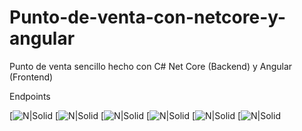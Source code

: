 # Punto-de-venta-con-netcore-y-angular
Punto de venta sencillo hecho con C# Net Core (Backend) y Angular (Frontend)

Endpoints 

[![N|Solid](https://i.ibb.co/J207g1t/Cliente.png)
[![N|Solid](https://ibb.co/SymZ79r)
[![N|Solid](https://i.ibb.co/J207g1t/Cliente.png)
[![N|Solid](https://i.ibb.co/J207g1t/Cliente.png)
[![N|Solid](https://i.ibb.co/J207g1t/Cliente.png)
[![N|Solid](https://i.ibb.co/J207g1t/Cliente.png)
